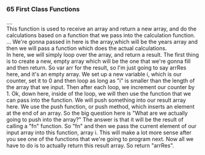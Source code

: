 ### 65 First Class Functions
....<br>
This function is used to receive an array and return a new array, and do the calculations based on a function that we pass into the calculation function.<br>
... 
We're gonna passed in here is the array,which will be the years array and then we will pass a function which does the actual calculations. <br>
In here, we will simply loop over the array, and return a result. The first thing is to create a new, empty array which will be the one that we're gonna fill and then return. So var arr for the result, so I'm just going to say arrRes here, and it's an empty array. We set up a new variable i, which is our counter, set it to 0 and then loop as long as "i" is smaller than the length of the array that we input. Then after each loop, we increment our counter by 1. Ok, down here, inside of the loop, we will then use the function that we can pass into the function. We will push something into our result array here. We use the push function, or push method, which inserts an element at the end of an array. So the big question here is "What are we actually going to push into the array?" The answer is that it will be the result of calling a "fn" function. So "fn" and then we pass the current element of our input array into this function, array i. This will make a lot more sense after you see one of the functions that we're going to program next. Now all we have to do is to actually return this result array. So return "arrRes".